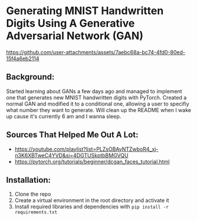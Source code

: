 # Generating MNIST Handwritten Digits Using A Generative Adversarial Network (GAN)

https://github.com/user-attachments/assets/7aebc68a-bc74-4fd0-80ed-15f4a6eb2114

## Background:
Started learning about GANs a few days ago and managed to implement one that generates new MNIST handwritten digits with PyTorch. Created a normal GAN and modified it to a conditional one, allowing a user to specifiy what number they want to generate. Will clean up the README when I wake up cause it's currently 6 am and I wanna sleep.

## Sources That Helped Me Out A Lot:
- https://youtube.com/playlist?list=PLZsOBAyNTZwboR4_xj-n3K6XBTweC4YVD&si=4DGTUSkptbBMGVQU
- https://pytorch.org/tutorials/beginner/dcgan_faces_tutorial.html

## Installation:
1. Clone the repo
3. Create a virtual environment in the root directory and activate it
2. Install required libraries and dependencies with `pip install -r requirements.txt`
